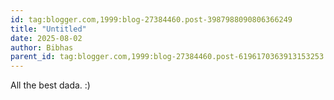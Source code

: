 ```yaml
---
id: tag:blogger.com,1999:blog-27384460.post-3987988090806366249
title: "Untitled"
date: 2025-08-02
author: Bibhas
parent_id: tag:blogger.com,1999:blog-27384460.post-6196170363913153253
---
```


All the best dada. :)